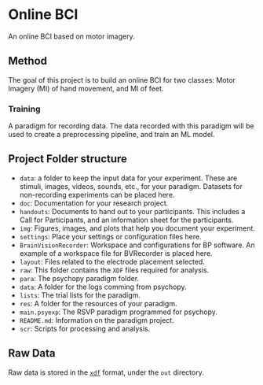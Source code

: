 # Online BCI

An online BCI based on motor imagery.

## Method

The goal of this project is to build an online BCI for two classes: Motor Imagery (MI) of hand movement, and MI of feet.

### Training
A paradigm for recording data. The data recorded with this paradigm will be used to create a preprocessing pipeline, and train an ML model.

## Project Folder structure
- `data`: a folder to keep the input data for your experiment. These are stimuli, images, videos, sounds, etc., for your paradigm. Datasets for non-recording experiments can be placed here.
- `doc`: Documentation for your research project.
 - `handouts`: Documents to hand out to your participants. This includes a Call for Participants, and an information sheet for the participants.
 - `img`: Figures, images, and plots that help you document your experiment.
 - `settings`: Place your settings or configuration files here.
  - `BrainVisionRecorder`: Workspace and configurations for BP software. An example of a workspace file for BVRecorder is placed here.
  - `layout`: Files related to the electrode placement selected.
- `raw`: This folder contains the `XDF` files required for analysis.
- `para`: The psychopy paradigm folder.
 - `data`: A folder for the logs comming from psychopy.
 - `lists`: The trial lists for the paradigm.
 - `res`: A folder for the resources of your paradigm.
 - `main.psyexp`: The RSVP paradigm programmed for psychopy.
 - `README.md`: Information on the paradigm project.
- `scr`: Scripts for processing and analysis.

## Raw Data
Raw data is stored in the [`xdf`](https://github.com/sccn/xdf/wiki/Specifications) format, under the `out` directory.
